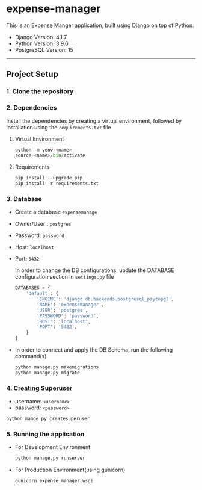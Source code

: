 # expense-manager

This is an Expense Manger application, built using Django on top of Python.

-   Django Version: 4.1.7
-   Python Version: 3.9.6
-   PostgreSQL Version: 15

---

## Project Setup

### 1. Clone the repository

### 2. Dependencies

Install the dependencies by creating a virtual environment, followed by installation using the `requirements.txt` file

1. Virtual Environment

    ```Python
    python -m venv <name>
    source <name>/bin/activate
    ```

2. Requirements

    ```Python
    pip install --upgrade pip
    pip install -r requirements.txt
    ```

### 3. Database

-   Create a database `expensemanage`
-   Owner/User : `postgres`
-   Password: `password`
-   Host: `localhost`
-   Port: `5432`

    In order to change the DB configurations, update the DATABASE configuration section in `settings.py` file

    ```Python
    DATABASES = {
        'default': {
            'ENGINE': 'django.db.backends.postgresql_psycopg2',
            'NAME': 'expensemanager',
            'USER': 'postgres',
            'PASSWORD': 'password',
            'HOST': 'localhost',
            'PORT': '5432',
        }
    }
    ```

-   In order to connect and apply the DB Schema, run the following command(s)

    ```Python
    python manage.py makemigrations
    python manage.py migrate
    ```

### 4. Creating Superuser

-   username: `<username>`
-   password: `<password>`

```python
python mange.py createsuperuser
```

### 5. Running the application

-   For Development Environment

    ```Python
    python manage.py runserver
    ```

-   For Production Environment(using gunicorn)

    ```Python
    gunicorn expense_manager.wsgi
    ```
